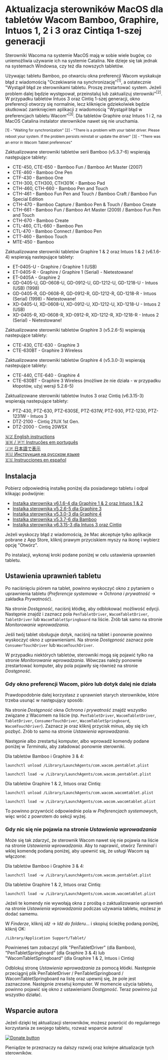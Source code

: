 # Aktualizacja sterowników MacOS dla tabletów Wacom Bamboo, Graphire, Intuos 1,  2 i 3 oraz Cintiqa 1-szej generacji

Sterowniki Wacoma na systemie MacOS mają w sobie wiele bugów, co uniemożliwia używanie ich na systemie Catalina. Nie 
dzieje się tak jednak na systemach Windowsa, czy też dla nowszych tabletów.

Używając tabletu Bamboo, po otwarciu okna preferencji Wacom wyskakuje błąd z wiadomością "Oczekiwanie na synchronizację"<sup>[1]</sup>, 
a ostatecznie "Wystąpił błąd ze sterownikami tabletu. Proszę zrestartować system. Jeżeli problem dalej będzie występował, 
przeinstaluj lub zaktualizuj sterowniki"<sup>[2]</sup>. W przypadku tabletów Intuos 3 oraz Cintiq 1-szej generacji, okno 
preferencji otworzy się normalnie, lecz kliknięcie gdziekolwiek będzie skutkować zamknięciem aplikacji z wiadomością 
"Wystąpił błąd w preferencjach tabletu Wacom"<sup>[3]</sup>. Dla tabletów Graphire oraz Intuos 1 i 2, na MacOS Catalina 
instalator sterowników nawet się nie uruchamia.

<sup>[1] - "Waiting for synchronization"</sup>
<sup>[2] - "There is a problem with your tablet driver. Please reboot your system. If the problem persists reinstall or update the driver"</sup>
<sup>[3] - "There was an error in Wacom Tablet preferences"</sup>

Zaktualizowane sterowniki tabletów serii Bamboo (v5.3.7-6) wspierają następujące tablety:

- CTE-450, CTE-650 - Bamboo Fun / Bamboo Art Master (2007)
- CTE-460 - Bamboo One Pen
- CTF-430 - Bamboo One
- CTH-300, CTH300, CTH301K - Bamboo Pad
- CTH-460, CTH-660 - Bamboo Pen and Touch
- CTH-461 - Bamboo Fun Pen and Touch / Bamboo Craft / Bamboo Fun Special Edition
- CTH-470 - Bamboo Capture / Bamboo Pen & Touch / Bamboo Create
- CTH-661 - Bamboo Fun / Bamboo Art Master (2009) / Bamboo Fun Pen and Touch
- CTH-670 - Bamboo Create
- CTL-460, CTL-660 - Bamboo Pen 
- CTL-470 - Bamboo Connect / Bamboo Pen
- CTT-460 - Bamboo Touch
- MTE-450 - Bamboo

Zaktualizowane sterowniki tabletów Graphire 1 & 2 oraz Intuos 1 & 2 (v6.1.6-4) wspierają nastepujące tablety:

- ET-0405-U - Graphire / Graphire 1 (USB)
- ET-0405-R - Graphire / Graphire 1 (Serial) - Nietestowane!
- ET-0405A - Graphire 2
- GD-0405-U, GD-0608-U, GD-0912-U, GD-1212-U, GD-1218-U - Intuos (USB) (1998)
- GD-0405-R, GD-0608-R, GD-0912-R, GD-1212-R, GD-1218-R - Intuos (Serial) (1998) - Nietestowane!
- XD-0405-U, XD-0608-U, XD-0912-U, XD-1212-U, XD-1218-U - Intuos 2 (USB)
- XD-0405-R, XD-0608-R, XD-0912-R, XD-1212-R, XD-1218-R - Intuos 2 (Serial) - Nietestowane!

Zaktualizowane sterowniki tabletów Graphire 3 (v5.2.6-5) wspierają nastepujące tablety:

- CTE-430, CTE-630 - Graphire 3
- CTE-630BT - Graphire 3 Wireless

Zaktualizowane sterowniki tabletów Graphire 4 (v5.3.0-3) wspierają nastepujące tablety:

- CTE-440, CTE-640 - Graphire 4
- CTE-630BT - Graphire 3 Wireless (możliwe że nie działa - w przypadku kłopotów, użyj wersji 5.2.6-5)

Zaktualizowane sterowniki tabletów Inutos 3 oraz Cintiq (v6.3.15-3) wspierają nastepujące tablety:

- PTZ-430, PTZ-630, PTZ-630SE, PTZ-631W, PTZ-930, PTZ-1230, PTZ-1231W - Intuos 3
- DTZ-2100 - Cintiq 21UX 1st Gen.
- DTZ-2000 - Cintiq 20WSX

[🇳🇿 English instructions](Readme.md)   
[🇧🇷 / 🇵🇹 Instruções em português](Readme.pt-BR.md)  
[🇯🇵 日本語で表示](Readme.ja-JP.md)   
[🇷🇺 Инструкция на русском языке](Readme.ru-RU.md)  
[🇪🇸 Instrucciones en español](Readme.es.md)   

## Instalacja

Pobierz odpowiednią instalkę poniżej dla posiadanego tabletu i odpal klikając podwójnie:

- [Instalka sterownika v6.1.6-4 dla Graphire 1 & 2 oraz Intuos 1 & 2](https://github.com/thenickdude/wacom-driver-fix/releases/download/patch-6/Install-Wacom-Tablet-6.1.6-4-patched.pkg)
- [Instalka sterownika v5.2.6-5 dla Graphire 3](https://github.com/thenickdude/wacom-driver-fix/releases/download/patch-6/Install-Wacom-Tablet-5.2.6-5-patched.pkg)
- [Instalka sterownika v5.3.0-3 dla Graphire 4](https://github.com/thenickdude/wacom-driver-fix/releases/download/patch-6/Install-Wacom-Tablet-5.3.0-3-patched.pkg)
- [Instalka sterownika v5.3.7-6 dla Bamboo](https://github.com/thenickdude/wacom-driver-fix/releases/download/patch-6/Install-Wacom-Tablet-5.3.7-6-patched.pkg)
- [Instalka sterownika v6.3.15-3 dla Intuos 3 oraz Cintiq](https://github.com/thenickdude/wacom-driver-fix/releases/download/patch-6/Install-Wacom-Tablet-6.3.15-3-patched.pkg)

Jeżeli wyskoczy błąd z wiadomością, że Mac akceptuje tylko aplikacje pobrane z App Store, kliknij prawym przyciskiem 
myszy na ikonę i wybierz opcję "Otwórz".

Po instalacji, wykonaj kroki podane poniżej w celu ustawienia uprawnień tabletu.

## Ustawienia uprawnień tabletu

Po naciśnięciu piórem na tablet, powinno wyskoczyć okno z pytaniem o uprawnienia tabletu (*Preferencje systemowe* -> 
*Ochrona i prywatność* -> zakładka *Prywatność*).

Na stronie *Dostępność*, naciśnij kłódkę, aby odblokować możliwość edycji. Następnie znajdź i zaznacz pola 
`PenTabletDriver`, `WacomTabletDriver`, `TabletDriver` lub `WacomTabletSpringboard` na liście. Zrób tak samo na stronie 
*Monitorowanie wprowadzania*.

Jeśli twój tablet obsługuje dotyk, naciśnij na tablet i ponownie powinno wyskoczyć okno z uprawnieniami. Na stronie 
*Dostępność* zaznacz pole `ConsumerTouchDriver` lub `WacomTouchDriver`.

W przypadku niektórych tabletów, sterowniki mogą się pojawić tylko na stronie *Monitorowanie wprowadzania*. Wówczas 
należy ponownie zrestartować komputer, aby pola pojawiły się również na stronie *Dostępność*.

### Gdy okno preferencji Wacom, pióro lub dotyk dalej nie działa
Prawdopodobnie dalej korzystasz z uprawnień starych sterowników, które trzeba usunąć w następujący sposób:

Na stronie *Dostępność* okna *Ochrona i prywatność* znajdź wszystko związane z Wacomem na liście (np. `PenTabletDriver`,
`WacomTabletDriver`, `TabletDriver`,  `ConsumerTouchDriver`, `WacomTabletSpringboard`, `WacomTouchDriver`). Zaznacz je 
oraz kliknij przycisk minus, aby się ich pozbyć. Zrób to samo na stronie *Ustawienia wprowadzania*.

Następnie albo zrestartuj komputer, albo wprowadź komendy podane poniżej w *Terminalu*, aby załadować ponownie sterowniki.

Dla tabletów Bamboo i Graphire 3 & 4:

    launchctl unload /Library/LaunchAgents/com.wacom.pentablet.plist

    launchctl load -w /Library/LaunchAgents/com.wacom.pentablet.plist
    
Dla tabletów Graphire 1 & 2, Intuos oraz Cintiq:

    launchctl unload /Library/LaunchAgents/com.wacom.wacomtablet.plist

    launchctl load -w /Library/LaunchAgents/com.wacom.wacomtablet.plist

To powinno przywrócić odpowiednie pola w *Preferencjach systemowych*, więc wróć z powrotem do sekcji wyżej.

### Gdy nic się nie pojawia na stronie *Ustawienia wprowadzania*

Może się tak zdarzyć, że sterownik Wacom nawet się nie pojawia na liście na stronie *Ustawienia wprowadzania*. Aby to 
naprawić, otwórz *Terminal* i wklej komendę podaną poniżej, aby upewnić się, że usługi Wacom są włączone:

Dla tabletów Bamboo i Graphire 3 & 4:

    launchctl load -w /Library/LaunchAgents/com.wacom.pentablet.plist
    
Dla tabletów Graphire 1 & 2, Intuos oraz Cintiq:

    launchctl load -w /Library/LaunchAgents/com.wacom.wacomtablet.plist

Jeżeli te komendy nie wywołają okna z prośbą o zaktualizowanie uprawnień na stronie *Ustawienia wprowadzania* podczas 
używania tabletu, możesz je dodać samemu.

W *Finderze*, kliknij *idź* -> *Idź do folderu...* i skopiuj ścieżkę podaną poniżej, kliknij OK: 

    /Library/Application Support/Tablet/

Powinieneś tam zobaczyć plik "PenTabletDriver" (dla Bamboo), "PenTabletSpringboard" (dla Graphire 3 & 4) lub 
"WacomTabletSpringboard" (dla Graphire 1 & 2, Intuos i Cintiq)

Odblokuj stronę *Ustawienia wprowadzania* za pomocą kłódki. Następnie przeciągnij plik PenTabletDriver / 
PenTabletSpringboard / WacomTabletSpringboard na listę oraz upewnij się, że pole jest zaznaczone. Następnie zresetuj 
komputer. W momencie użycia tabletu, powinno pojawić się okno z ustawieniami *Dostępność*. Teraz powinno już wszystko 
działać.

## Wsparcie autora

Jeżeli dzięki tej aktualizacji sterowników, możesz powrócić do regularnego korzystania ze swojego tabletu, rozważ 
wsparcie autora! 

[![Donate button](https://www.paypalobjects.com/pl_PL/i/btn/btn_donateCC_LG.gif)](https://www.paypal.com/cgi-bin/webscr?cmd=_s-xclick&hosted_button_id=CDPRHRDZUDZW4&source=url) 

Pieniądze te przeznaczy na dalszy rozwój oraz kolejne aktualizacje tych sterowników.
